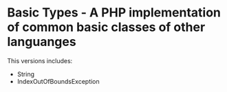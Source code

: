 # Basic Types - A PHP implementation of common basic classes of other languanges
This versions includes:
  - String
  - IndexOutOfBoundsException